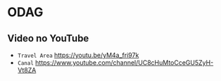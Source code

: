# ODAG
## Video no YouTube
* `Travel Area` https://youtu.be/yM4a_fri97k
* `Canal` https://www.youtube.com/channel/UC8cHuMtoCceGU5ZyH-Vt8ZA